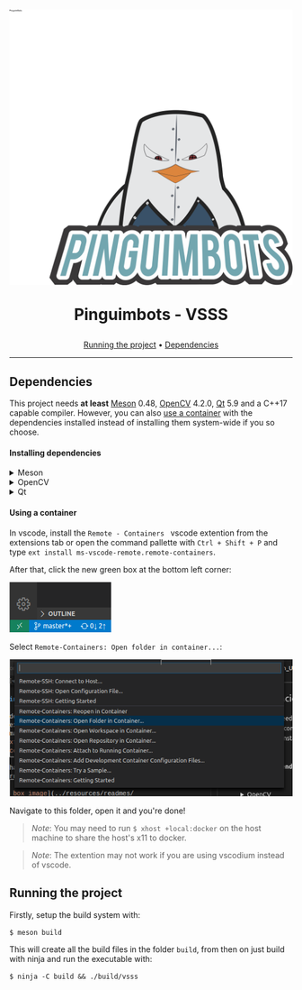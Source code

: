 <h1 align="center">

![logo pinguimbots](../resources/readmes/pinguimbots-readme.png)

Pinguimbots - VSSS
</h1>

<p align="center">
<a href="#running-the-project">Running the project</a>
    •
<a href="#dependencies">Dependencies</a>
</p>

---

## Dependencies

This project needs __at least__ [Meson](https://mesonbuild.com/) 0.48,
[OpenCV](https://opencv.org/) 4.2.0, [Qt](https://qt.io) 5.9 and a C++17
capable compiler. However, you can also [use a container](#using-a-container)
with the dependencies installed instead of installing them system-wide
if you so choose.

#### Installing dependencies

<details>
<summary>Meson</summary>

Make sure you have python3 and pip installed then:

    $ python3 -m pip install meson
</details>

<details>
<summary>OpenCV</summary>
Install the dependencies:

    $ sudo apt-get install build-essential cmake git libgtk2.0-dev
    pkg-config libavcodec-dev libavformat-dev libswscale-dev python-dev
    python-numpy libjpeg-dev libpng-dev libtiff-dev libdc1394-22-dev

Download the latest version of the OpenCV4 source from their
[releases page](https://opencv.org/releases/), extract and then install using:

    $ mkdir build && cd build && cmake .. && make -j4 && sudo make install
</details>

<details>
<summary>Qt</summary>

Download the installer at the [download page](https://www.qt.io/download-qt-installer)
and follow the instructions. As of 2020 you'll unfortunately also need a
[Qt account](https://login.qt.io/register).

You can also [build it yourself](https://doc.qt.io/qt-5/build-sources.html).
</details>

#### Using a container

In vscode, install the `Remote - Containers ` vscode extention from the
extensions tab or open the command pallette with `Ctrl + Shift + P` and type
`ext install ms-vscode-remote.remote-containers`.

After that, click the new green box at the bottom left corner:

![green box image](../resources/readmes/using_a_container01.png)

Select `Remote-Containers: Open folder in container...`:

![open folder option](../resources/readmes/using_a_container02.png)

Navigate to this folder, open it and you're done!

> *Note*: You may need to run `$ xhost +local:docker` on the host machine
> to share the host's x11 to docker.

> *Note*: The extention may not work if you are using vscodium instead of vscode.

## Running the project

Firstly, setup the build system with:

    $ meson build

This will create all the build files in the folder `build`, from then on just
build with ninja and run the executable with:

    $ ninja -C build && ./build/vsss
